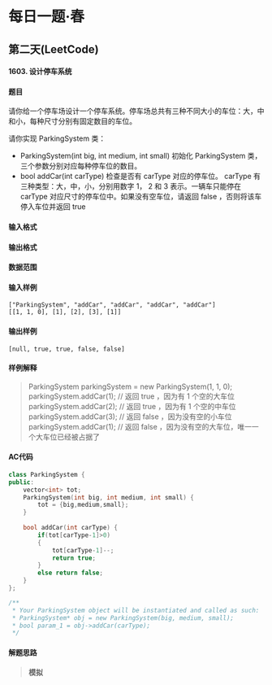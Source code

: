 # 每日一题·春

## 第二天(LeetCode)

#### 1603. 设计停车系统

#### 题目

请你给一个停车场设计一个停车系统。停车场总共有三种不同大小的车位：大，中和小，每种尺寸分别有固定数目的车位。

请你实现 ParkingSystem 类：

  - ParkingSystem(int big, int medium, int small) 初始化 ParkingSystem 类，三个参数分别对应每种停车位的数目。
  - bool addCar(int carType) 检查是否有 carType 对应的停车位。 carType 有三种类型：大，中，小，分别用数字 1， 2 和 3 表示。一辆车只能停在  carType 对应尺寸的停车位中。如果没有空车位，请返回 false ，否则将该车停入车位并返回 true 

#### 输入格式



#### 输出格式



#### 数据范围



#### 输入样例

```
["ParkingSystem", "addCar", "addCar", "addCar", "addCar"]
[[1, 1, 0], [1], [2], [3], [1]]
```

#### 输出样例

```
[null, true, true, false, false]
```

#### 样例解释

> ParkingSystem parkingSystem = new ParkingSystem(1, 1, 0);
> parkingSystem.addCar(1); // 返回 true ，因为有 1 个空的大车位
> parkingSystem.addCar(2); // 返回 true ，因为有 1 个空的中车位
> parkingSystem.addCar(3); // 返回 false ，因为没有空的小车位
> parkingSystem.addCar(1); // 返回 false ，因为没有空的大车位，唯一一个大车位已经被占据了

#### AC代码

```c++
class ParkingSystem {
public:
    vector<int> tot;
    ParkingSystem(int big, int medium, int small) {
        tot = {big,medium,small};
    }
    
    bool addCar(int carType) {
        if(tot[carType-1]>0) 
        {
            tot[carType-1]--;
            return true;
        }
        else return false;
    }
};

/**
 * Your ParkingSystem object will be instantiated and called as such:
 * ParkingSystem* obj = new ParkingSystem(big, medium, small);
 * bool param_1 = obj->addCar(carType);
 */
```

#### 解题思路

> **模拟**

>

